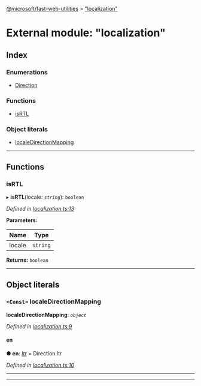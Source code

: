 [@microsoft/fast-web-utilities](../README.md) > ["localization"](../modules/_localization_.md)

# External module: "localization"

## Index

### Enumerations

* [Direction](../enums/_localization_.direction.md)

### Functions

* [isRTL](_localization_.md#isrtl)

### Object literals

* [localeDirectionMapping](_localization_.md#localedirectionmapping)

---

## Functions

<a id="isrtl"></a>

###  isRTL

▸ **isRTL**(locale: *`string`*): `boolean`

*Defined in [localization.ts:13](https://github.com/Microsoft/fast-dna/blob/164dd3ca/packages/fast-web-utilities/src/localization.ts#L13)*

**Parameters:**

| Name | Type |
| ------ | ------ |
| locale | `string` |

**Returns:** `boolean`

___

## Object literals

<a id="localedirectionmapping"></a>

### `<Const>` localeDirectionMapping

**localeDirectionMapping**: *`object`*

*Defined in [localization.ts:9](https://github.com/Microsoft/fast-dna/blob/164dd3ca/packages/fast-web-utilities/src/localization.ts#L9)*

<a id="localedirectionmapping.en"></a>

####  en

**● en**: *[ltr](../enums/_localization_.direction.md#ltr)* =  Direction.ltr

*Defined in [localization.ts:10](https://github.com/Microsoft/fast-dna/blob/164dd3ca/packages/fast-web-utilities/src/localization.ts#L10)*

___

___

